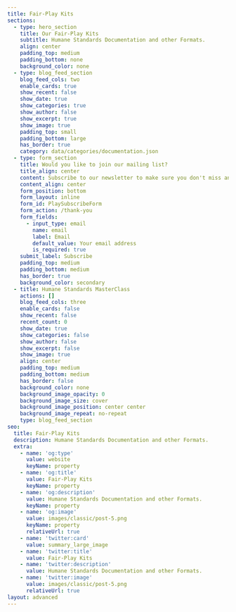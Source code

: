 ```yaml
---
title: Fair-Play Kits
sections:
  - type: hero_section
    title: Our Fair-Play Kits
    subtitle: Humane Standards Documentation and other Formats.
    align: center
    padding_top: medium
    padding_bottom: none
    background_color: none
  - type: blog_feed_section
    blog_feed_cols: two
    enable_cards: true
    show_recent: false
    show_date: true
    show_categories: true
    show_author: false
    show_excerpt: true
    show_image: true
    padding_top: small
    padding_bottom: large
    has_border: true
    category: data/categories/documentation.json
  - type: form_section
    title: Would you like to join our mailing list?
    title_align: center
    content: Subscribe to our newsletter to make sure you don't miss anything.
    content_align: center
    form_position: bottom
    form_layout: inline
    form_id: PlaySubscribeForm
    form_action: /thank-you
    form_fields:
      - input_type: email
        name: email
        label: Email
        default_value: Your email address
        is_required: true
    submit_label: Subscribe
    padding_top: medium
    padding_bottom: medium
    has_border: true
    background_color: secondary
  - title: Humane Standards MasterClass
    actions: []
    blog_feed_cols: three
    enable_cards: false
    show_recent: false
    recent_count: 0
    show_date: true
    show_categories: false
    show_author: false
    show_excerpt: false
    show_image: true
    align: center
    padding_top: medium
    padding_bottom: medium
    has_border: false
    background_color: none
    background_image_opacity: 0
    background_image_size: cover
    background_image_position: center center
    background_image_repeat: no-repeat
    type: blog_feed_section
seo:
  title: Fair-Play Kits
  description: Humane Standards Documentation and other Formats.
  extra:
    - name: 'og:type'
      value: website
      keyName: property
    - name: 'og:title'
      value: Fair-Play Kits
      keyName: property
    - name: 'og:description'
      value: Humane Standards Documentation and other Formats.
      keyName: property
    - name: 'og:image'
      value: images/classic/post-5.png
      keyName: property
      relativeUrl: true
    - name: 'twitter:card'
      value: summary_large_image
    - name: 'twitter:title'
      value: Fair-Play Kits
    - name: 'twitter:description'
      value: Humane Standards Documentation and other Formats.
    - name: 'twitter:image'
      value: images/classic/post-5.png
      relativeUrl: true
layout: advanced
---
```

